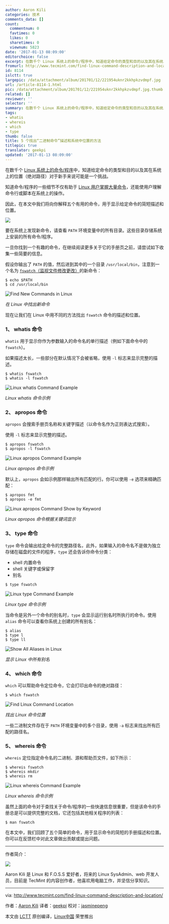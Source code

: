 ```yaml
---
author: Aaron Kili
categories: 技术
comments_data: []
count:
  commentnum: 0
  favtimes: 0
  likes: 0
  sharetimes: 0
  viewnum: 5823
date: '2017-01-13 08:09:00'
editorchoice: false
excerpt: 在数千个 Linux 系统上的命令/程序中，知道给定命令的类型和目的以及其在系统上的位置（绝对路径）对于新手来说可能是一个挑战。
fromurl: http://www.tecmint.com/find-linux-command-description-and-location/
id: 8114
islctt: true
largepic: /data/attachment/album/201701/12/221954uknr2kkhpkzvdmpf.jpg
url: /article-8114-1.html
pic: /data/attachment/album/201701/12/221954uknr2kkhpkzvdmpf.jpg.thumb.jpg
related: []
reviewer: ''
selector: ''
summary: 在数千个 Linux 系统上的命令/程序中，知道给定命令的类型和目的以及其在系统上的位置（绝对路径）对于新手来说可能是一个挑战。
tags:
- whatis
- whereis
- which
- type
thumb: false
title: 5 个找出“二进制命令”描述和系统中位置的方法
titlepic: true
translator: geekpi
updated: '2017-01-13 08:09:00'
---
```


在数千个 [Linux 系统上的命令/程序](http://www.tecmint.com/category/top-tools/)中，知道给定命令的类型和目的以及其在系统上的位置（绝对路径）对于新手来说可能是一个挑战。


知道命令/程序的一些细节不仅有助于 [Linux 用户掌握大量命令](http://www.tecmint.com/tag/linux-tricks/)，还能使用户理解命令行或脚本在系统上的操作。


因此，在本文中我们将向你解释五个有用的命令，用于显示给定命令的简短描述和位置。


![](/data/attachment/album/201701/12/221954uknr2kkhpkzvdmpf.jpg)


要在系统上发现新命令，请查看 `PATH` 环境变量中的所有目录。这些目录存储系统上安装的所有命令/程序。


一旦你找到一个有趣的命令，在继续阅读更多关于它的手册页之前，请尝试如下收集一些简要的信息。


假设你输出了 `PATH` 的值，然后进到其中的一个目录 `/usr/local/bin`，注意到一个名为 [`fswatch`（监视文件修改更改）](http://www.tecmint.com/fswatch-monitors-files-and-directory-changes-modifications-in-linux/)的新命令：



```
$ echo $PATH
$ cd /usr/local/bin

```

![Find New Commands in Linux](/data/attachment/album/201701/12/222052bnt8brf81atf6spr.png)


*在 Linux 中找出新命令*


现在让我们在 Linux 中用不同的方法找出 `fswatch` 命令的描述和位置。


### 1、 whatis 命令


`whatis` 用于显示你作为参数输入的命令名的单行描述（例如下面命令中的 `fswatch`）。


如果描述太长，一些部分在默认情况下会被省略，使用 `-l` 标志来显示完整的描述。



```
$ whatis fswatch
$ whatis -l fswatch

```

![Linux whatis Command Example](/data/attachment/album/201701/12/222053hwk6knk033tquwcw.png)


*Linux whatis 命令示例*


### 2、 apropos 命令


`apropos` 会搜索手册页名称和关键字描述（以命令名作为正则表达式搜索）。


使用 `-l` 标志来显示完整的描述。



```
$ apropos fswatch 
$ apropos -l fswatch

```

![Linux apropos Command Example](/data/attachment/album/201701/12/222053ifio6euumiazafjf.png)


*Linux apropos 命令示例*


默认上，`apropos` 会如示例那样输出所有匹配的行。你可以使用 `-e` 选项来精确匹配：



```
$ apropos fmt
$ apropos -e fmt

```

![Linux apropos Command Show by Keyword](/data/attachment/album/201701/12/222054jd4nlzfcml4tfclf.png)


*Linux apropos 命令根据关键词显示*


### 3、 type 命令


`type` 命令会输出给定命令的完整路径名，此外，如果输入的命令名不是做为独立存储在磁盘的文件的程序，`type` 还会告诉你命令分类：


* shell 内置命令
* shell 关键字或保留字
* 别名



```
$ type fswatch 

```

![Linux type Command Example](/data/attachment/album/201701/12/222054sqy2zsqgc4q0ngee.png)


*Linux type 命令示例*


当命令是另外一个命令的别名时，`type` 会显示运行别名时所执行的命令。使用 `alias` 命令可以查看你系统上创建的所有别名：



```
$ alias
$ type l
$ type ll

```

![Show All Aliases in Linux](/data/attachment/album/201701/12/222055hpz1nffnpo7nxknw.png)


*显示 Linux 中所有别名*


### 4、 which 命令


`which` 可以帮助命令定位命令，它会打印出命令的绝对路径：



```
$ which fswatch 

```

![Find Linux Command Location](/data/attachment/album/201701/12/222055zgx0yinnfigbfg33.png)


*找出 Linux 命令位置*


一些二进制文件存在于 `PATH` 环境变量中的多个目录，使用 `-a` 标志来找出所有匹配的路径名。


### 5、 whereis 命令


`whereis` 定位指定命令名的二进制、源和帮助页文件，如下所示：



```
$ whereis fswatch
$ whereis mkdir 
$ whereis rm

```

![Linux whereis Command Example](/data/attachment/album/201701/12/222056pxnvnbyk7hy8mtv7.png)


*Linux whereis 命令示例*


虽然上面的命令对于查找关于命令/程序的一些快速信息很重要，但是该命令的手册总是可以提供完整的文档，它还包括其他相关程序的列表：



```
$ man fswatch

```

在本文中，我们回顾了五个简单的命令，用于显示命令的简短的手册描述和位置。 你可以在反馈栏中对此文章做出贡献或提出问题。




---


作者简介：


![](/data/attachment/album/201701/12/222058qf99svaeb76vbyzg.jpg)


Aaron Kili 是 Linux 和 F.O.S.S 爱好者，将来的 Linux SysAdmin、web 开发人员，目前是 TecMint 的内容创作者，他喜欢用电脑工作，并坚信分享知识。




---


via: <http://www.tecmint.com/find-linux-command-description-and-location/>


作者：[Aaron Kili](http://www.tecmint.com/author/aaronkili/) 译者：[geekpi](https://github.com/geekpi) 校对：[jasminepeng](https://github.com/jasminepeng)


本文由 [LCTT](https://github.com/LCTT/TranslateProject) 原创编译，[Linux中国](https://linux.cn/) 荣誉推出